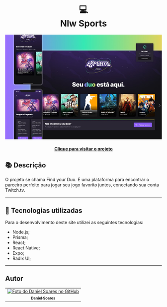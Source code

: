 <h1 align="center">
  💻<br>Nlw Sports
</h1>

![Resultado final do projeto](public/preview.jpeg)

<h4 align="center"><a href="https://nlw-esports-ignite.vercel.app/">Clique para visitar o projeto</a></h4>

## 📚 Descrição

O projeto se chama Find your Duo. É uma plataforma para encontrar o parceiro perfeito para jogar seu jogo favorito juntos, conectando sua conta Twitch.tv.

---

## 💼 Tecnologias utilizadas

Para o desenvolvimento deste site utilizei as seguintes tecnologias:

- Node.js;
- Prisma;
- React;
- React Native;
- Expo;
- Radix UI;

---

<h2>Autor</h2>

<table>
  <tr>
    <td align="center">
      <a href="https://github.com/daniel-soaress">
        <img src="https://avatars.githubusercontent.com/u/27651005?v=4" width="100px;" alt="Foto do Daniel Soares no GitHub"/><br>
        <sub>
          <b>Daniel Soares</b>
        </sub>
      </a>
    </td>
  </tr>
</table>
